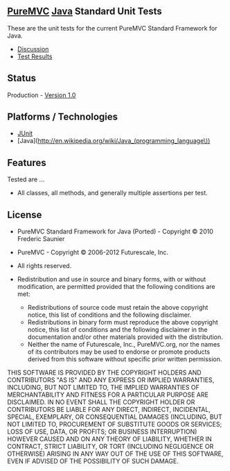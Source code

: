 ## [PureMVC](http://puremvc.github.com/) [Java](https://github.com/PureMVC/puremvc-java-standard-framework/wiki) Standard Unit Tests
These are the unit tests for the current PureMVC Standard Framework for Java.

* [Discussion](http://forums.puremvc.org/index.php?board=59.0)
* [Test Results](http://darkstar.puremvc.org/content_header.html?url=http://puremvc.org/pages/docs/Java/standard-unit-test-reports/&desc=PureMVC%20Unit%20Tests%20Standard%20for%20Java)

## Status
Production - [Version 1.0](https://github.com/PureMVC/puremvc-java-standard-unittests/blob/master/VERSION)

## Platforms / Technologies
* [JUnit](https://github.com/KentBeck/junit)
* [Java](http://en.wikipedia.org/wiki/Java_(programming_language\))

## Features 
Tested are ...
* All classes, all methods, and generally multiple assertions per test. 

## License
* PureMVC Standard Framework for Java (Ported) -  Copyright © 2010 Frederic Saunier
* PureMVC - Copyright © 2006-2012 Futurescale, Inc.
* All rights reserved.

* Redistribution and use in source and binary forms, with or without modification, are permitted provided that the following conditions are met:

  * Redistributions of source code must retain the above copyright notice, this list of conditions and the following disclaimer.
  * Redistributions in binary form must reproduce the above copyright notice, this list of conditions and the following disclaimer in the documentation and/or other materials provided with the distribution.
  * Neither the name of Futurescale, Inc., PureMVC.org, nor the names of its contributors may be used to endorse or promote products derived from this software without specific prior written permission.

THIS SOFTWARE IS PROVIDED BY THE COPYRIGHT HOLDERS AND CONTRIBUTORS "AS IS" AND ANY EXPRESS OR IMPLIED WARRANTIES, INCLUDING, BUT NOT LIMITED TO, THE IMPLIED WARRANTIES OF MERCHANTABILITY AND FITNESS FOR A PARTICULAR PURPOSE ARE DISCLAIMED. IN NO EVENT SHALL THE COPYRIGHT HOLDER OR CONTRIBUTORS BE LIABLE FOR ANY DIRECT, INDIRECT, INCIDENTAL, SPECIAL, EXEMPLARY, OR CONSEQUENTIAL DAMAGES (INCLUDING, BUT NOT LIMITED TO, PROCUREMENT OF SUBSTITUTE GOODS OR SERVICES; LOSS OF USE, DATA, OR PROFITS; OR BUSINESS INTERRUPTION) HOWEVER CAUSED AND ON ANY THEORY OF LIABILITY, WHETHER IN CONTRACT, STRICT LIABILITY, OR TORT (INCLUDING NEGLIGENCE OR OTHERWISE) ARISING IN ANY WAY OUT OF THE USE OF THIS SOFTWARE, EVEN IF ADVISED OF THE POSSIBILITY OF SUCH DAMAGE.